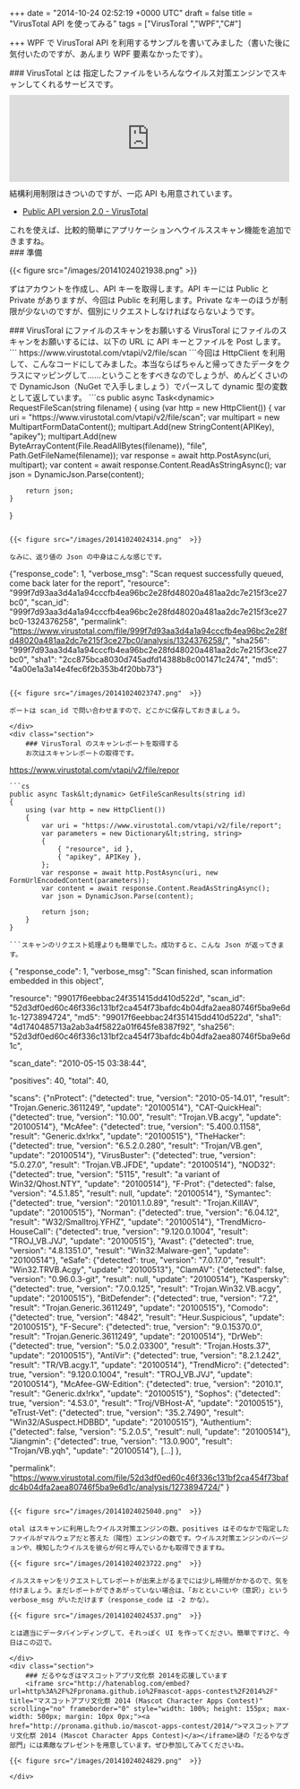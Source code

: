 
+++
date = "2014-10-24 02:52:19 +0000 UTC"
draft = false
title = "VirusTotal API を使ってみる"
tags = ["VirusToral ","WPF","C#"]

+++
WPF で VirusToral API を利用するサンプルを書いてみました（書いた後に気付いたのですが、あんまり WPF 要素なかったです）。

<div class="section">
    ### VirusTotal とは
    指定したファイルをいろんなウイルス対策エンジンでスキャンしてくれるサービスです。<iframe src="http://hatenablog.com/embed?url=https%3A%2F%2Fwww.virustotal.com%2F" title="VirusTotal - Free Online Virus, Malware and URL Scanner" scrolling="no" frameborder="0" style="width: 100%; height: 155px; max-width: 500px; margin: 10px 0px;"><a href="https://www.virustotal.com/">VirusTotal - Free Online Virus, Malware and URL Scanner</a></iframe>結構利用制限はきついのですが、一応 API も用意されています。

<ul>
<li><a href="https://www.virustotal.com/ja/documentation/public-api/">Public API version 2.0 - VirusTotal</a></li>
</ul>これを使えば、比較的簡単にアプリケーションへウイルススキャン機能を追加できますね。

</div>
<div class="section">
    ### 準備
    

{{< figure src="/images/20141024021938.png"  >}}

ずはアカウントを作成し、API キーを取得します。API キーには Public と Private がありますが、今回は Public を利用します。Private なキーのほうが制限が少ないのですが、個別にリクエストしなければならないようです。

</div>
<div class="section">
    ### VirusToral にファイルのスキャンをお願いする
    VirusToral にファイルのスキャンをお願いするには、以下の URL に API キーとファイルを Post します。
```
https://www.virustotal.com/vtapi/v2/file/scan
```今回は HttpClient を利用して、こんなコードにしてみました。本当ならばちゃんと帰ってきたデータをクラスにマッピングして……ということをすべきなのでしょうが、めんどくさいので DynamicJson（NuGet で入手しましょう）でパースして dynamic 型の変数として返しています。
```cs
public async Task&lt;dynamic> RequestFileScan(string filename)
{
    using (var http = new HttpClient())
    {
        var uri = "https://www.virustotal.com/vtapi/v2/file/scan";
        var multipart = new MultipartFormDataContent();
        multipart.Add(new StringContent(APIKey), "apikey");
        multipart.Add(new ByteArrayContent(File.ReadAllBytes(filename)), "file", Path.GetFileName(filename));
        var response = await http.PostAsync(uri, multipart);
        var content = await response.Content.ReadAsStringAsync();
        var json = DynamicJson.Parse(content);

        return json;
    }
}

```HttpClient の使い方、これであってるのかな……。まだ使い慣れてなくて、あんまりよく分かってません。GetAsync()、PostAsync() で簡単に非同期リクエストが投げられるのはわかりやすいのですけど、ファイルを送りたいとか、Cookie をセットしたいとか、ちょっとヒネったことをしようとするとすぐに Google 先生に泣きつかなきゃいけませんね。……僕だけですか、そうですか。Windows ストア アプリなんかではもっぱらこちらを使うようですので、慣れていきたいものです。

{{< figure src="/images/20141024024314.png"  >}}

なみに、返り値の Json の中身はこんな感じです。
```
{"response_code": 1,
 "verbose_msg": "Scan request successfully queued, come back later for the report",
 "resource": "999f7d93aa3d4a1a94cccfb4ea96bc2e28fd48020a481aa2dc7e215f3ce27bc0",
 "scan_id": "999f7d93aa3d4a1a94cccfb4ea96bc2e28fd48020a481aa2dc7e215f3ce27bc0-1324376258",
 "permalink": "https://www.virustotal.com/file/999f7d93aa3d4a1a94cccfb4ea96bc2e28fd48020a481aa2dc7e215f3ce27bc0/analysis/1324376258/",
 "sha256": "999f7d93aa3d4a1a94cccfb4ea96bc2e28fd48020a481aa2dc7e215f3ce27bc0",
 "sha1": "2cc875bca8030d745adfd14388b8c001471c2474",
 "md5": "4a00e1a3a14e4fec6f2b353b4f20bb73"}
```response_code が 1 であればとりあえず成功。verbose_msg に「スキャンしているから後でレポートを取りに来てね」というメッセージが格納されます。

{{< figure src="/images/20141024023747.png"  >}}

ポートは scan_id で問い合わせますので、どこかに保存しておきましょう。

</div>
<div class="section">
    ### VirusToral のスキャンレポートを取得する
    お次はスキャンレポートの取得です。
```
https://www.virustotal.com/vtapi/v2/file/repor
```さっきの要領で、この URL を叩きます。
```cs
public async Task&lt;dynamic> GetFileScanResults(string id)
{
    using (var http = new HttpClient())
    {
        var uri = "https://www.virustotal.com/vtapi/v2/file/report";
        var parameters = new Dictionary&lt;string, string>
        {
            { "resource", id },
            { "apikey", APIKey },
        };
        var response = await http.PostAsync(uri, new FormUrlEncodedContent(parameters));
        var content = await response.Content.ReadAsStringAsync();
        var json = DynamicJson.Parse(content);

        return json;
    }
}

```スキャンのリクエスト処理よりも簡単でした。成功すると、こんな Json が返ってきます。
```
{
 "response_code": 1,
 "verbose_msg": "Scan finished, scan information embedded in this object",

 "resource": "99017f6eebbac24f351415dd410d522d",
 "scan_id": "52d3df0ed60c46f336c131bf2ca454f73bafdc4b04dfa2aea80746f5ba9e6d1c-1273894724",
 "md5": "99017f6eebbac24f351415dd410d522d",
 "sha1": "4d1740485713a2ab3a4f5822a01f645fe8387f92",
 "sha256": "52d3df0ed60c46f336c131bf2ca454f73bafdc4b04dfa2aea80746f5ba9e6d1c",

 "scan_date": "2010-05-15 03:38:44",

 "positives": 40,
 "total": 40,

 "scans": {"nProtect": {"detected": true, "version": "2010-05-14.01", "result": "Trojan.Generic.3611249", "update": "20100514"},
           "CAT-QuickHeal": {"detected": true, "version": "10.00", "result": "Trojan.VB.acgy", "update": "20100514"},
           "McAfee": {"detected": true, "version": "5.400.0.1158", "result": "Generic.dx!rkx", "update": "20100515"},
           "TheHacker": {"detected": true, "version": "6.5.2.0.280", "result": "Trojan/VB.gen", "update": "20100514"},
           "VirusBuster": {"detected": true, "version": "5.0.27.0", "result": "Trojan.VB.JFDE", "update": "20100514"},
           "NOD32": {"detected": true, "version": "5115", "result": "a variant of Win32/Qhost.NTY", "update": "20100514"},
           "F-Prot": {"detected": false, "version": "4.5.1.85", "result": null, "update": "20100514"},
           "Symantec": {"detected": true, "version": "20101.1.0.89", "result": "Trojan.KillAV", "update": "20100515"},
           "Norman": {"detected": true, "version": "6.04.12", "result": "W32/Smalltroj.YFHZ", "update": "20100514"},
           "TrendMicro-HouseCall": {"detected": true, "version": "9.120.0.1004", "result": "TROJ_VB.JVJ", "update": "20100515"},
           "Avast": {"detected": true, "version": "4.8.1351.0", "result": "Win32:Malware-gen", "update": "20100514"},
           "eSafe": {"detected": true, "version": "7.0.17.0", "result": "Win32.TRVB.Acgy", "update": "20100513"},
           "ClamAV": {"detected": false, "version": "0.96.0.3-git", "result": null, "update": "20100514"},
           "Kaspersky": {"detected": true, "version": "7.0.0.125", "result": "Trojan.Win32.VB.acgy", "update": "20100515"},
           "BitDefender": {"detected": true, "version": "7.2", "result": "Trojan.Generic.3611249", "update": "20100515"},
           "Comodo": {"detected": true, "version": "4842", "result": "Heur.Suspicious", "update": "20100515"},
           "F-Secure": {"detected": true, "version": "9.0.15370.0", "result": "Trojan.Generic.3611249", "update": "20100514"},
           "DrWeb": {"detected": true, "version": "5.0.2.03300", "result": "Trojan.Hosts.37", "update": "20100515"},
           "AntiVir": {"detected": true, "version": "8.2.1.242", "result": "TR/VB.acgy.1", "update": "20100514"},
           "TrendMicro": {"detected": true, "version": "9.120.0.1004", "result": "TROJ_VB.JVJ", "update": "20100514"},
           "McAfee-GW-Edition": {"detected": true, "version": "2010.1", "result": "Generic.dx!rkx", "update": "20100515"},
           "Sophos": {"detected": true, "version": "4.53.0", "result": "Troj/VBHost-A", "update": "20100515"},
           "eTrust-Vet": {"detected": true, "version": "35.2.7490", "result": "Win32/ASuspect.HDBBD", "update": "20100515"},
           "Authentium": {"detected": false, "version": "5.2.0.5", "result": null, "update": "20100514"},
           "Jiangmin": {"detected": true, "version": "13.0.900", "result": "Trojan/VB.yqh", "update": "20100514"}, [...] },

 "permalink": "https://www.virustotal.com/file/52d3df0ed60c46f336c131bf2ca454f73bafdc4b04dfa2aea80746f5ba9e6d1c/analysis/1273894724/"
}
```permalink はレポートページの URL です。こういうページですな。

{{< figure src="/images/20141024025040.png"  >}}

otal はスキャンに利用したウイルス対策エンジンの数、positives はそのなかで指定したファイルがマルウェアだと答えた（陽性）エンジンの数です。ウイルス対策エンジンのバージョンや、検知したウイルスを彼らが何と呼んでいるかも取得できますね。

{{< figure src="/images/20141024023722.png"  >}}

イルススキャンをリクエストしてレポートが出来上がるまでには少し時間がかかるので、気を付けましょう。まだレポートができあがっていない場合は、「おとといこいや（意訳）」という verbose_msg がいただけます（response_code は -2 かな）。

{{< figure src="/images/20141024024537.png"  >}}

とは適当にデータバインディングして、それっぽく UI を作ってください。簡単ですけど、今日はこの辺で。

</div>
<div class="section">
    ### だるやなぎはマスコットアプリ文化祭 2014を応援しています
    <iframe src="http://hatenablog.com/embed?url=http%3A%2F%2Fpronama.github.io%2Fmascot-apps-contest%2F2014%2F" title="マスコットアプリ文化祭 2014 (Mascot Character Apps Contest)" scrolling="no" frameborder="0" style="width: 100%; height: 155px; max-width: 500px; margin: 10px 0px;"><a href="http://pronama.github.io/mascot-apps-contest/2014/">マスコットアプリ文化祭 2014 (Mascot Character Apps Contest)</a></iframe>謎の「だるやなぎ部門」には素敵なプレゼントを用意しています。ぜひ参加してみてくださいね。

{{< figure src="/images/20141024024829.png"  >}}

</div>


